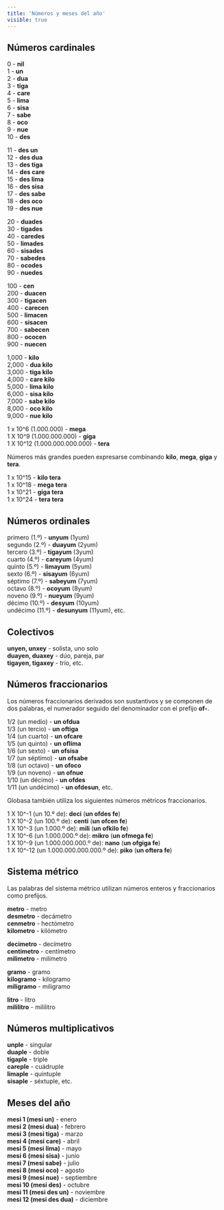 ```yaml
---
title: 'Números y meses del año'
visible: true
---
```


## Números cardinales

0 - **nil**  
1 - **un**  
2 - **dua**  
3 - **tiga**  
4 - **care**  
5 - **lima**  
6 - **sisa**  
7 - **sabe**  
8 - **oco**  
9 - **nue**  
10 - **des**

11 - **des un**  
12 - **des dua**  
13 - **des tiga**  
14 - **des care**  
15 - **des lima**  
16 - **des sisa**  
17 - **des sabe**  
18 - **des oco**  
19 - **des nue**
 
20 - **duades**  
30 - **tigades**  
40 - **caredes**  
50 - **limades**  
60 - **sisades**  
70 - **sabedes**  
80 - **ocodes**  
90 - **nuedes**

100 - **cen**  
200 - **duacen**  
300 - **tigacen**  
400 - **carecen**  
500 - **limacen**  
600 - **sisacen**  
700 - **sabecen**  
800 - **ococen**  
900 - **nuecen**

1,000 - **kilo**  
2,000 - **dua kilo**  
3,000 - **tiga kilo**  
4,000 - **care kilo**  
5,000 - **lima kilo**  
6,000 - **sisa kilo**  
7,000 - **sabe kilo**  
8,000 - **oco kilo**  
9,000 - **nue kilo**

1 x 10^6 (1.000.000) - **mega**  
1 X 10^9 (1.000.000.000) - **giga**   
1 X 10^12 (1.000.000.000.000) - **tera**  

Números más grandes pueden expresarse combinando **kilo**, **mega**, **giga** y **tera**.

1 x 10^15 - **kilo tera**    
1 x 10^18 - **mega tera**  
1 x 10^21 - **giga tera**  
1 x 10^24 - **tera tera**  

## Números ordinales

primero (1.º) - **unyum** (1yum)  
segundo (2.º) - **duayum** (2yum)  
tercero (3.º) - **tigayum** (3yum)  
cuarto (4.º) - **careyum** (4yum)  
quinto (5.º) - **limayum** (5yum)  
sexto (6.º) - **sisayum** (6yum)  
séptimo (7.º) - **sabeyum** (7yum)  
octavo (8.º) - **ocoyum** (8yum)  
noveno (9.º) - **nueyum** (9yum)  
décimo (10.º) - **desyum** (10yum)  
undécimo (11.º) - **desunyum** (11yum), etc.

## Colectivos

**unyen, unxey** - solista, uno solo  
**duayen, duaxey** - dúo, pareja, par  
**tigayen, tigaxey** - trío, etc.

## Números fraccionarios

Los números fraccionarios derivados son sustantivos y se componen de dos palabras, el numerador seguido del denominador con el prefijo **of-**.

1/2 (un medio) - **un ofdua**  
1/3 (un tercio) - **un oftiga**  
1/4 (un cuarto) - **un ofcare**  
1/5 (un quinto) - **un oflima**  
1/6 (un sexto) - **un ofsisa**  
1/7 (un séptimo) - **un ofsabe**  
1/8 (un octavo) - **un ofoco**  
1/9 (un noveno) - **un ofnue**  
1/10 (un décimo) - **un ofdes**  
1/11 (un undécimo) - **un ofdesun**, etc.

Globasa también utiliza los siguientes números métricos fraccionarios. 

1 X 10^-1 (un 10.º de): **deci** (**un ofdes fe**)   
1 X 10^-2 (un 100.º de): **centi** (**un ofcen fe**)    
1 X 10^-3 (un 1.000.º de): **mili** (**un ofkilo fe**)    
1 X 10^-6 (un 1.000.000.º de): **mikro** (**un ofmega fe**)  
1 X 10^-9 (un 1.000.000.000.º de): **nano** (**un ofgiga fe**)  
1 X 10^-12 (un 1.000.000.000.000.º de): **piko** (**un oftera fe**)

## Sistema métrico

Las palabras del sistema métrico utilizan números enteros y fraccionarios como prefijos.

**metro** - metro  
**desmetro** - decámetro    
**cenmetro** - hectómetro    
**kilometro** - kilómetro  

**decimetro** - decímetro   
**centimetro** - centímetro    
**milimetro** - milímetro   

**gramo** - gramo  
**kilogramo** - kilogramo    
**miligramo** - miligramo 

**litro** - litro  
**mililitro** - mililitro  

## Números multiplicativos

**unple** - singular  
**duaple** - doble  
**tigaple** - triple  
**careple** - cuádruple  
**limaple** - quíntuple  
**sisaple** - séxtuple, etc.

## Meses del año

**mesi 1 (mesi un)** - enero  
**mesi 2 (mesi dua)** - febrero  
**mesi 3 (mesi tiga)** - marzo    
**mesi 4 (mesi care)** - abril    
**mesi 5 (mesi lima)** - mayo  
**mesi 6 (mesi sisa)** - junio  
**mesi 7 (mesi sabe)** - julio  
**mesi 8 (mesi oco)** - agosto  
**mesi 9 (mesi nue)** - septiembre  
**mesi 10 (mesi des)** - octubre  
**mesi 11 (mesi des un)** - noviembre  
**mesi 12 (mesi des dua)** - diciembre
